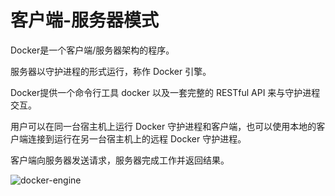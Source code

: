 # 客户端-服务器模式

Docker是一个客户端/服务器架构的程序。

服务器以守护进程的形式运行，称作 Docker 引擎。

Docker提供一个命令行工具 docker 以及一套完整的 RESTful API 来与守护进程交互。

用户可以在同一台宿主机上运行 Docker 守护进程和客户端，也可以使用本地的客户端连接到运行在另一台宿主机上的远程 Docker 守护进程。

客户端向服务器发送请求，服务器完成工作并返回结果。

![docker-engine](https://docs.docker.com/engine/images/engine-components-flow.png)
